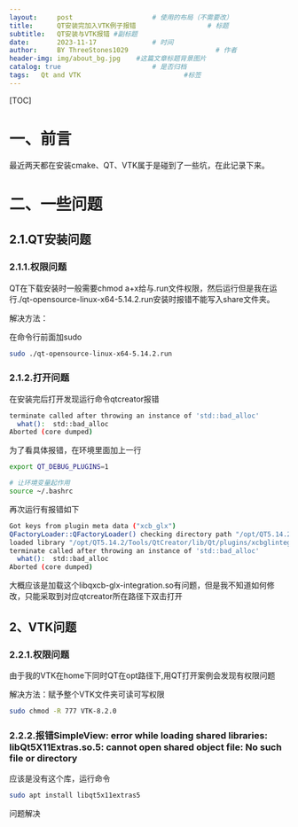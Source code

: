 ```yaml
---
layout:     post   				    # 使用的布局（不需要改）
title:      QT安装完加入VTK例子报错  				# 标题 
subtitle:   QT安装与VTK报错 #副标题
date:       2023-11-17 				# 时间
author:     BY ThreeStones1029 						# 作者
header-img: img/about_bg.jpg 	#这篇文章标题背景图片
catalog: true 						# 是否归档
tags:	Qt and VTK							#标签
---
```


[TOC]

# 一、前言

最近两天都在安装cmake、QT、VTK属于是碰到了一些坑，在此记录下来。

# 二、一些问题

## 2.1.QT安装问题

### 2.1.1.权限问题

QT在下载安装时一般需要chmod a+x给与.run文件权限，然后运行但是我在运行./qt-opensource-linux-x64-5.14.2.run安装时报错不能写入share文件夹。

解决方法：

在命令行前面加sudo

~~~bash
sudo ./qt-opensource-linux-x64-5.14.2.run
~~~

### 2.1.2.打开问题

在安装完后打开发现运行命令qtcreator报错

~~~bash
terminate called after throwing an instance of 'std::bad_alloc'
  what():  std::bad_alloc
Aborted (core dumped)
~~~

为了看具体报错，在环境里面加上一行

~~~bash
export QT_DEBUG_PLUGINS=1
~~~

~~~bash
# 让环境变量起作用
source ~/.bashrc
~~~

再次运行有报错如下

~~~bash
Got keys from plugin meta data ("xcb_glx")
QFactoryLoader::QFactoryLoader() checking directory path "/opt/QT5.14.2/Tools/QtCreator/bin/xcbglintegrations" ...
loaded library "/opt/QT5.14.2/Tools/QtCreator/lib/Qt/plugins/xcbglintegrations/libqxcb-glx-integration.so"
terminate called after throwing an instance of 'std::bad_alloc'
  what():  std::bad_alloc
Aborted (core dumped)
~~~

大概应该是加载这个libqxcb-glx-integration.so有问题，但是我不知道如何修改，只能采取到对应qtcreator所在路径下双击打开

## 2、VTK问题

### 2.2.1.权限问题

由于我的VTK在home下同时QT在opt路径下,用QT打开案例会发现有权限问题

解决方法：赋予整个VTK文件夹可读可写权限

~~~bash
sudo chmod -R 777 VTK-8.2.0
~~~

### 2.2.2.报错SimpleView: error while loading shared libraries: libQt5X11Extras.so.5: cannot open shared object file: No such file or directory

应该是没有这个库，运行命令

~~~bash
sudo apt install libqt5x11extras5
~~~

问题解决